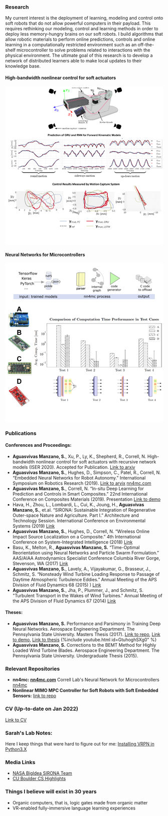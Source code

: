 ### Research

My current interest is the deployment of learning, modeling and control onto soft 
robots that do not allow powerful computers in their payload. 
This requires rethinking our modeling, control and learning methods in order 
to deploy less memory-hungry brains on our soft robots. I build algorithms that allow 
robotic materials to perform online predictions, controls and online learning in a 
computationally restricted environment such as an off-the-shelf microcontroller to 
solve problems related to interactions with the physical environment. The ultimate 
goal of this research is to develop a network of distributed learners able to make 
local updates to their knowledge base.

#### High-bandwidth nonlinear control for soft actuators

![alt text](img/iser2020.png)

#### Neural Networks for Microcontrollers

![alt text](img/nn4mc_overview.png)

### Publications

#### Conferences and Proceedings:

- **Aguasvivas Manzano, S.**,  Xu,  P.,  Ly,  K.,  Shepherd,  R.,  Correll,  N.  High-bandwidth nonlinear control for soft actuators with recursive network models (ISER 2020). Accepted for Publication. [Link to arxiv](https://arxiv.org/abs/2101.01139)
- **Aguasvivas Manzano, S.**, Hughes, D., Simpson, C., Patel, R., Correll, N. “Embedded Neural Networks for Robot Autonomy.” International Symposium on Robotics Research (2019). [Link to arvix](https://arxiv.org/abs/1911.03848) [nn4mc.com](https://nn4mc.com/)
- **Aguasvivas Manzano, S.**, Correll, N. “In-situ Deep Learning for Prediction and Controls in Smart Composites.” 22nd International Conference on Composites Materials (2019). Presentation [Link to demo](https://www.youtube.com/watch?time_continue=12&v=0X3X-foe6hc)
- Hava, H., Zhou, L., Lombardi, L., Cui, K., Joung, H., **Aguasvivas Manzano, S.**, et.al. “SIRONA: Sustainable Integration of Regenerative Outer-space Nature and Agriculture. Part I.” Architecture and Technology Session. International Conference on Environmental Systems (2019) [Link](https://ttu-ir.tdl.org/handle/2346/84413)
- **Aguasvivas Manzano, S.**, Hughes, D., Correll, N. “Wireless Online Impact Source Localization on a Composite.” 4th International Conference on System-Integrated Intelligence (2018) [Link](https://www.youtube.com/watch?v=0UA5F83giOA)
- Basu, K., Melton, R., **Aguasvivas Manzano, S.** “Time-Optimal Reorientation using Neural Networks and Particle Swarm Formulation.” AAS/AIAA Astrodynamics Specialist Conference Columbia River Gorge, Stevenson, WA (2017) [Link](http://www.univelt.com/book=6408)
- **Aguasvivas Manzano, S.**, Lavely, A., Vijayakumar, G., Brasseur, J., Schmitz, S. “Nonsteady Wind Turbine Loading Response to Passage of Daytime Atmospheric Turbulence Eddies.” Annual Meeting of the APS Division of Fluid Dynamics 68 (2015)
) [Link](https://www.youtube.com/watch?v=0UA5F83giOA)
- **Aguasvivas Manzano, S.**, Jha, P., Plummer, J., and Schmitz, S. "Turbulent Transport in the Wakes of Wind Turbines." Annual Meeting of the APS Division of Fluid Dynamics 67 (2014) [Link](https://www.youtube.com/watch?v=2V_Vn-EWB5Q&t=82s)

#### Theses:

- **Aguasvivas Manzano, S.** Performance and Parsimony in Training Deep Neural Networks. Aerospace Engineering Department. The Pennsylvania State University. Masters Thesis (2017). [Link to repo](https://github.com/sarahaguasvivas/my_own_neural_network), [Link to demo](https://www.youtube.com/watch?v=GtuhoghSXg0&t=), [Link to thesis](https://etda.libraries.psu.edu/catalog/13814sia5396)
    {%include youtube.html id=GtuhoghSXg0" %}
- **Aguasvivas Manzano, S.** Corrections to the BEMT Method for Highly Loaded Wind Turbine Blades. Aerospace Engineering Department. The Pennsylvania State University. Undergraduate Thesis (2015).

### Relevant Repositories

- **nn4mc: [nn4mc.com](https://nn4mc.com/)** Correll Lab's Neural Network for Microcontrollers [nn4mc](https://github.com/correlllab/nn4mc)
- **Nonlinear MIMO MPC Controller for Soft Robots with Soft Embedded Sensors:** 
    [link to repo](https://github.com/sarahaguasvivas/gpc_controller)

### CV (Up-to-date on Jan 2022)

[Link to CV](docs/CV_AguasvivasManzano_Sarah.pdf)

### Sarah's Lab Notes:

Here I keep things that were hard to figure out for me: 
[Installing VRPN in Python3.X](https://github.com/sarahaguasvivas/sarahaguasvivas.github.io/blob/master/lab_notes/vrpn_client.md)

### Media Links
- [NASA BigIdea SIRONA Team](https://www.colorado.edu/engineering/2019/05/30/all-woman-engineering-team-earns-most-innovative-award-nasa-mars-competition)
- [CU Boulder CS Highlights](https://www.colorado.edu/cs/2018/09/13/joke-him-i-still-live-my-life-sometimes-dangerously-optimistic-sarah-aguasvivas-manzano)

### Things I believe will exist in 30 years
- Organic computers, that is, logic gates made from organic matter
- VR-enabled fully-immersive language learning experiences
